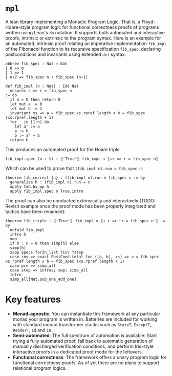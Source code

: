 # `mpl`

A lean library implementing a Monadic Program Logic.
That is, a Floyd-Hoare-style program logic for functional correctness proofs of programs written using Lean's `do` notation.
It supports both automated and interactive proofs, intrinsic or extrinsic to the program syntax.
Here is an example for an automated, intrinsic proof relating an imperative implementation `fib_impl` of the Fibonacci function to its recursive specification `fib_spec`, declaring postconditions and invariants using extended `def` syntax:

```lean
abbrev fib_spec : Nat → Nat
| 0 => 0
| 1 => 1
| n+2 => fib_spec n + fib_spec (n+1)

def fib_impl (n : Nat) : Idd Nat
  ensures r => r = fib_spec n
:= do
  if n = 0 then return 0
  let mut a := 0
  let mut b := 1
  invariant xs => a = fib_spec xs.rpref.length ∧ b = fib_spec (xs.rpref.length + 1)
  for _ in [1:n] do
    let a' := a
    a := b
    b := a' + b
  return b
```

This produces an automated proof for the Hoare triple

```
fib_impl.spec (n : ℕ) : ⦃⌜True⌝⦄ fib_impl n ⦃⇓r => r = fib_spec n⦄
```

Which can be used to prove that `(fib_impl n).run = fib_spec n`:

```lean
theorem fib_correct {n} : (fib_impl n).run = fib_spec n := by
  generalize h : (fib_impl n).run = x
  apply Idd.by_wp h
  apply fib_impl.spec n True.intro
```

The proof can also be conducted extrinsically and interactively (TODO: Revisit example once the proof mode has been properly integrated and tactics have been renamed):

```
theorem fib_triple : ⦃⌜True⌝⦄ fib_impl n ⦃⇓ r => ⌜r = fib_spec n⌝⦄ := by
  unfold fib_impl
  intro h
  xwp
  if h : n = 0 then simp[h] else
  simp[h]
  xapp Specs.forIn_list ?inv ?step
  case inv => exact PostCond.total fun (⟨a, b⟩, xs) => a = fib_spec xs.rpref.length ∧ b = fib_spec (xs.rpref.length + 1)
  case pre => simp_all
  case step => intros; xwp; simp_all
  intro _ _
  simp_all[Nat.sub_one_add_one]
```

# Key features

* **Monad-agnostic**: You can instantiate this framework at any particular monad your program is written in. Batteries are included for working with standard monad transformer stacks such as `StateT`, `ExceptT`, `ReaderT`, `Id` and `IO`. 
* **Semi-automated**: The full spectrum of automation is available: Start trying a fully automated proof, fall back to automatic generation of manually discharged verification conditions, and perform Iris-style interactive proofs in a dedicated proof mode for the leftovers.
* **Functional correctness**: The framework offers a unary program logic for functional correctness proofs. As of yet there are no plans to support relational program logics.
